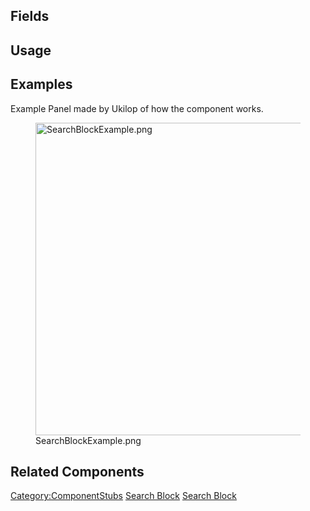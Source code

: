 <languages></languages> <translate>

## Fields

## Usage

## Examples

Example Panel made by Ukilop of how the component works.

<figure>
<img src="SearchBlockExample.png" title="SearchBlockExample.png" width="500" alt="SearchBlockExample.png" /><figcaption aria-hidden="true">SearchBlockExample.png</figcaption>
</figure>

## Related Components

</translate>

[Category:ComponentStubs](Category:ComponentStubs "wikilink") [Search
Block](Category:Components{{#translation:}} "wikilink") [Search
Block](Category:Components:Transform:Tagging{{#translation:}} "wikilink")